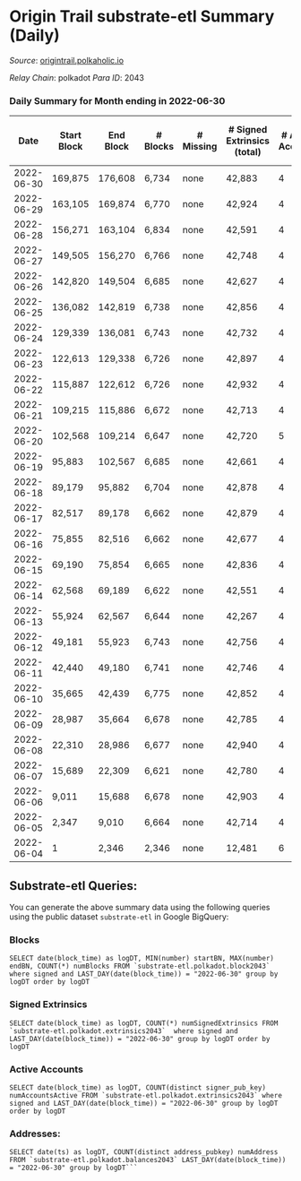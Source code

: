 # Origin Trail substrate-etl Summary (Daily)

_Source_: [origintrail.polkaholic.io](https://origintrail.polkaholic.io)

*Relay Chain*: polkadot
*Para ID*: 2043



### Daily Summary for Month ending in 2022-06-30


| Date | Start Block | End Block | # Blocks | # Missing | # Signed Extrinsics (total) | # Active Accounts | # Addresses with Balances | # Events | # Transfers | # XCM Transfers In | # XCM Transfers Out |
| ---- | ----------- | --------- | -------- | --------- | --------------------------- | ----------------- | ------------------------- | -------- | ----------- | ------------------ | ------------------- |
| 2022-06-30 | 169,875 | 176,608 | 6,734 | none | 42,883 | 4 | 11 | 131,556 | 32,318  |   |   |
| 2022-06-29 | 163,105 | 169,874 | 6,770 | none | 42,924 | 4 |  | 131,499 | 32,107  |   |   |
| 2022-06-28 | 156,271 | 163,104 | 6,834 | none | 42,591 | 4 |  | 131,030 | 32,176  |   |   |
| 2022-06-27 | 149,505 | 156,270 | 6,766 | none | 42,748 | 4 |  | 130,912 | 31,881  |   |   |
| 2022-06-26 | 142,820 | 149,504 | 6,685 | none | 42,627 | 4 |  | 130,627 | 31,999  |   |   |
| 2022-06-25 | 136,082 | 142,819 | 6,738 | none | 42,856 | 4 |  | 131,376 | 32,184  |   |   |
| 2022-06-24 | 129,339 | 136,081 | 6,743 | none | 42,732 | 4 |  | 131,052 | 32,098  |   |   |
| 2022-06-23 | 122,613 | 129,338 | 6,726 | none | 42,897 | 4 |  | 131,409 | 32,160  |   |   |
| 2022-06-22 | 115,887 | 122,612 | 6,726 | none | 42,932 | 4 |  | 131,546 | 32,226  |   |   |
| 2022-06-21 | 109,215 | 115,886 | 6,672 | none | 42,713 | 4 |  | 130,841 | 32,067  |   |   |
| 2022-06-20 | 102,568 | 109,214 | 6,647 | none | 42,720 | 5 |  | 130,892 | 32,152  |   |   |
| 2022-06-19 | 95,883 | 102,567 | 6,685 | none | 42,661 | 4 |  | 130,575 | 31,880  |   |   |
| 2022-06-18 | 89,179 | 95,882 | 6,704 | none | 42,878 | 4 |  | 131,401 | 32,233  |   |   |
| 2022-06-17 | 82,517 | 89,178 | 6,662 | none | 42,879 | 4 |  | 131,381 | 32,295  |   |   |
| 2022-06-16 | 75,855 | 82,516 | 6,662 | none | 42,677 | 4 |  | 130,679 | 31,998  |   |   |
| 2022-06-15 | 69,190 | 75,854 | 6,665 | none | 42,836 | 4 |  | 131,038 | 32,032  |   |   |
| 2022-06-14 | 62,568 | 69,189 | 6,622 | none | 42,551 | 4 |  | 130,341 | 31,991  |   |   |
| 2022-06-13 | 55,924 | 62,567 | 6,644 | none | 42,267 | 4 |  | 129,679 | 31,854  |   |   |
| 2022-06-12 | 49,181 | 55,923 | 6,743 | none | 42,756 | 4 |  | 131,092 | 32,090  |   |   |
| 2022-06-11 | 42,440 | 49,180 | 6,741 | none | 42,746 | 4 |  | 131,030 | 32,052  |   |   |
| 2022-06-10 | 35,665 | 42,439 | 6,775 | none | 42,852 | 4 |  | 131,448 | 32,190  |   |   |
| 2022-06-09 | 28,987 | 35,664 | 6,678 | none | 42,785 | 4 |  | 130,899 | 31,970  |   |   |
| 2022-06-08 | 22,310 | 28,986 | 6,677 | none | 42,940 | 4 |  | 131,352 | 32,114  |   |   |
| 2022-06-07 | 15,689 | 22,309 | 6,621 | none | 42,780 | 4 |  | 130,755 | 31,949  |   |   |
| 2022-06-06 | 9,011 | 15,688 | 6,678 | none | 42,903 | 4 |  | 131,376 | 32,211  |   |   |
| 2022-06-05 | 2,347 | 9,010 | 6,664 | none | 42,714 | 4 |  | 130,682 | 31,922  |   |   |
| 2022-06-04 | 1 | 2,346 | 2,346 | none | 12,481 | 6 |  | 39,004 | 9,336  |   |   |

## Substrate-etl Queries:
You can generate the above summary data using the following queries using the public dataset `substrate-etl` in Google BigQuery:


### Blocks
```
SELECT date(block_time) as logDT, MIN(number) startBN, MAX(number) endBN, COUNT(*) numBlocks FROM `substrate-etl.polkadot.block2043`  where signed and LAST_DAY(date(block_time)) = "2022-06-30" group by logDT order by logDT
```


### Signed Extrinsics
```
SELECT date(block_time) as logDT, COUNT(*) numSignedExtrinsics FROM `substrate-etl.polkadot.extrinsics2043`  where signed and LAST_DAY(date(block_time)) = "2022-06-30" group by logDT order by logDT
```


### Active Accounts
```
SELECT date(block_time) as logDT, COUNT(distinct signer_pub_key) numAccountsActive FROM `substrate-etl.polkadot.extrinsics2043` where signed and LAST_DAY(date(block_time)) = "2022-06-30" group by logDT order by logDT
```


### Addresses:
```
SELECT date(ts) as logDT, COUNT(distinct address_pubkey) numAddress FROM `substrate-etl.polkadot.balances2043` LAST_DAY(date(block_time)) = "2022-06-30" group by logDT```


